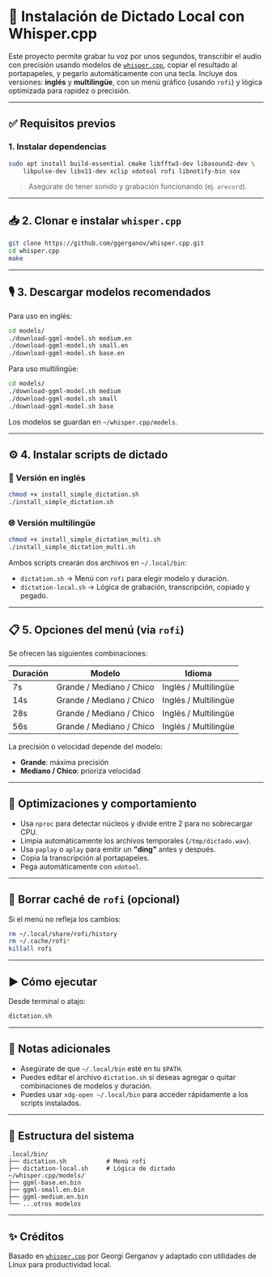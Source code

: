 # 🧠 Instalación de Dictado Local con Whisper.cpp

Este proyecto permite grabar tu voz por unos segundos, transcribir el audio con precisión usando modelos de [`whisper.cpp`](https://github.com/ggerganov/whisper.cpp), copiar el resultado al portapapeles, y pegarlo automáticamente con una tecla. Incluye dos versiones: **inglés** y **multilingüe**, con un menú gráfico (usando `rofi`) y lógica optimizada para rapidez o precisión.

---

## ✅ Requisitos previos

### 1. Instalar dependencias
```bash
sudo apt install build-essential cmake libfftw3-dev libasound2-dev \
    libpulse-dev libx11-dev xclip xdotool rofi libnotify-bin sox
```

> Asegúrate de tener sonido y grabación funcionando (ej. `arecord`).

---

## 📥 2. Clonar e instalar `whisper.cpp`
```bash
git clone https://github.com/ggerganov/whisper.cpp.git
cd whisper.cpp
make
```

---

## 🎙️ 3. Descargar modelos recomendados

Para uso en inglés:
```bash
cd models/
./download-ggml-model.sh medium.en
./download-ggml-model.sh small.en
./download-ggml-model.sh base.en
```

Para uso multilingüe:
```bash
cd models/
./download-ggml-model.sh medium
./download-ggml-model.sh small
./download-ggml-model.sh base
```

Los modelos se guardan en `~/whisper.cpp/models`.

---

## ⚙️ 4. Instalar scripts de dictado

### 📌 Versión en inglés
```bash
chmod +x install_simple_dictation.sh
./install_simple_dictation.sh
```

### 🌐 Versión multilingüe
```bash
chmod +x install_simple_dictation_multi.sh
./install_simple_dictation_multi.sh
```

Ambos scripts crearán dos archivos en `~/.local/bin`:
- `dictation.sh` → Menú con `rofi` para elegir modelo y duración.
- `dictation-local.sh` → Lógica de grabación, transcripción, copiado y pegado.

---

## 📋 5. Opciones del menú (via `rofi`)

Se ofrecen las siguientes combinaciones:

| Duración | Modelo  | Idioma |
|----------|---------|--------|
| 7s       | Grande / Mediano / Chico | Inglés / Multilingüe |
| 14s      | Grande / Mediano / Chico | Inglés / Multilingüe |
| 28s      | Grande / Mediano / Chico | Inglés / Multilingüe |
| 56s      | Grande / Mediano / Chico | Inglés / Multilingüe |

La precisión o velocidad depende del modelo:
- **Grande**: máxima precisión
- **Mediano / Chico**: prioriza velocidad

---

## 🧠 Optimizaciones y comportamiento

- Usa `nproc` para detectar núcleos y divide entre 2 para no sobrecargar CPU.
- Limpia automáticamente los archivos temporales (`/tmp/dictado.wav`).
- Usa `paplay` o `aplay` para emitir un **"ding"** antes y después.
- Copia la transcripción al portapapeles.
- Pega automáticamente con `xdotool`.

---

## 🧹 Borrar caché de `rofi` (opcional)

Si el menú no refleja los cambios:
```bash
rm ~/.local/share/rofi/history
rm ~/.cache/rofi*
killall rofi
```

---

## ▶️ Cómo ejecutar

Desde terminal o atajo:
```bash
dictation.sh
```

---

## 📌 Notas adicionales

- Asegúrate de que `~/.local/bin` esté en tu `$PATH`.
- Puedes editar el archivo `dictation.sh` si deseas agregar o quitar combinaciones de modelos y duración.
- Puedes usar `xdg-open ~/.local/bin` para acceder rápidamente a los scripts instalados.

---

## 📁 Estructura del sistema

```
.local/bin/
├── dictation.sh           # Menú rofi
├── dictation-local.sh     # Lógica de dictado
~/whisper.cpp/models/
├── ggml-base.en.bin
├── ggml-small.en.bin
├── ggml-medium.en.bin
└── ...otros modelos
```

---

## ✨ Créditos

Basado en [`whisper.cpp`](https://github.com/ggerganov/whisper.cpp) por Georgi Gerganov y adaptado con utilidades de Linux para productividad local.
